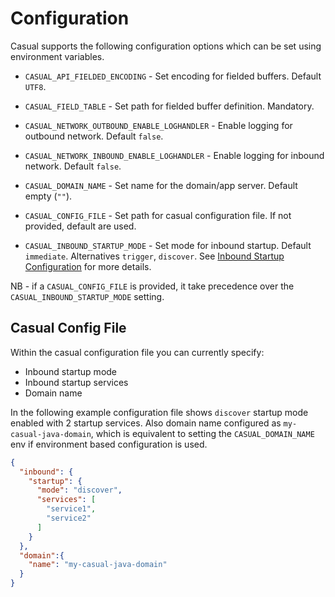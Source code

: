 # Configuration

Casual supports the following configuration options which can be set using environment variables.

* `CASUAL_API_FIELDED_ENCODING` - Set encoding for fielded buffers. Default `UTF8`.
* `CASUAL_FIELD_TABLE` - Set path for fielded buffer definition. Mandatory.
* `CASUAL_NETWORK_OUTBOUND_ENABLE_LOGHANDLER` - Enable logging for outbound network. Default `false`.
* `CASUAL_NETWORK_INBOUND_ENABLE_LOGHANDLER` - Enable logging for inbound network. Default `false`.
* `CASUAL_DOMAIN_NAME` - Set name for the domain/app server. Default empty (`""`).

* `CASUAL_CONFIG_FILE` - Set path for casual configuration file. If not provided, default are used.
* `CASUAL_INBOUND_STARTUP_MODE` - Set mode for inbound startup. Default `immediate`. Alternatives `trigger`, `discover`.
    See [Inbound Startup Configuration](inbound.md#startup-configuration) for more details.

NB - if a `CASUAL_CONFIG_FILE` is provided, it take precedence over the `CASUAL_INBOUND_STARTUP_MODE` setting. 

## Casual Config File

Within the casual configuration file you can currently specify:
* Inbound startup mode 
* Inbound startup services
* Domain name

In the following example configuration file shows `discover` startup mode enabled with 2 startup services. Also domain name configured as `my-casual-java-domain`, which is equivalent to setting the `CASUAL_DOMAIN_NAME` env if environment based configuration is used.
```json
{
  "inbound": {
    "startup": {
      "mode": "discover",
      "services": [
        "service1",
        "service2"
      ]
    }
  },
  "domain":{
    "name": "my-casual-java-domain"
  }
}
```